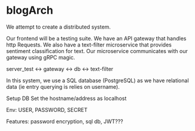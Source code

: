 # blogArch
We attempt to create a distributed system.

Our frontend will be a testing suite. We have an API gateway that handles http Requests. We also have a text-filter microservice that provides sentiment classification for text. Our microservice communicates with our gateway using gRPC magic.

server_test <-> gateway <-> db
                        <-> text-filter


In this system, we use a SQL database (PostgreSQL) as we have relational data (ie entry querying is relies on username).

Setup DB
Set the hostname/address as localhost

Env: USER, PASSWORD, SECRET


Features: password encryption, sql db, JWT???